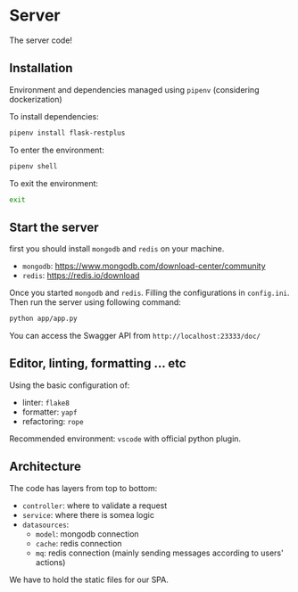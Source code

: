 # Server

The server code!

## Installation

Environment and dependencies managed using `pipenv`
(considering dockerization)

To install dependencies:

```bash
pipenv install flask-restplus
```

To enter the environment:

```bash
pipenv shell
```

To exit the environment:

```bash
exit
```

## Start the server

first you should install `mongodb` and `redis` on your machine.

- `mongodb`: https://www.mongodb.com/download-center/community
- `redis`: https://redis.io/download

Once you started `mongodb` and `redis`. Filling the configurations in `config.ini`. Then run the server using following command:

```bash
python app/app.py
```

You can access the Swagger API from `http://localhost:23333/doc/`

## Editor, linting, formatting ... etc

Using the basic configuration of:

- linter: `flake8`
- formatter: `yapf`
- refactoring: `rope`

Recommended environment: `vscode` with official python plugin.

## Architecture

The code has layers from top to bottom:

- `controller`: where to validate a request
- `service`: where there is somea logic
- `datasources`:
  - `model`: mongodb connection
  - `cache`: redis connection
  - `mq`: redis connection (mainly sending messages according to users' actions)

We have to hold the static files for our SPA.
